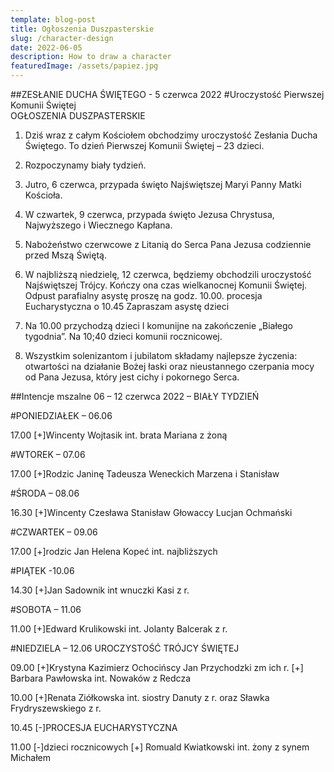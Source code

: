 ```yaml
---
template: blog-post
title: Ogłoszenia Duszpasterskie
slug: /character-design
date: 2022-06-05
description: How to draw a character
featuredImage: /assets/papiez.jpg
---
```

      
##ZESŁANIE DUCHA ŚWIĘTEGO - 5 czerwca 2022
#Uroczystość Pierwszej Komunii Świętej                                                                                   
OGŁOSZENIA DUSZPASTERSKIE

1. Dziś wraz z całym Kościołem obchodzimy uroczystość Zesłania Ducha Świętego. To dzień Pierwszej Komunii Świętej – 23 dzieci.

2. Rozpoczynamy biały tydzień.

3. Jutro, 6 czerwca, przypada święto Najświętszej Maryi Panny Matki Kościoła.

4. W czwartek, 9 czerwca, przypada święto Jezusa Chrystusa, Najwyższego i Wiecznego Kapłana. 

5. Nabożeństwo czerwcowe z Litanią do Serca Pana Jezusa codziennie przed Mszą Świętą.

6. W najbliższą niedzielę, 12 czerwca, będziemy obchodzili uroczystość Najświętszej Trójcy. Kończy  ona czas wielkanocnej Komunii Świętej. Odpust parafialny asystę proszę na godz. 10.00. procesja Eucharystyczna o 10.45 Zapraszam asystę dzieci

7. Na 10.00 przychodzą dzieci I komunijne na zakończenie „Białego tygodnia”.
 Na 10;40 dzieci komunii rocznicowej.

8. Wszystkim solenizantom i jubilatom składamy najlepsze życzenia: otwartości na działanie Bożej łaski oraz nieustannego czerpania mocy od Pana Jezusa, który jest cichy i pokornego Serca. 

##Intencje mszalne 06 – 12 czerwca  2022 – BIAŁY TYDZIEŃ

#PONIEDZIAŁEK – 06.06 

17.00 [+]Wincenty Wojtasik  int. brata Mariana z żoną

#WTOREK – 07.06

17.00 [+]Rodzic Janinę Tadeusza Weneckich Marzena i Stanisław

#ŚRODA – 08.06

16.30 [+]Wincenty Czesława Stanisław Głowaccy Lucjan Ochmański

#CZWARTEK – 09.06

17.00 [+]rodzic Jan Helena Kopeć int. najbliższych

#PIĄTEK -10.06 

14.30 [+]Jan Sadownik int wnuczki Kasi z r.

#SOBOTA – 11.06

11.00 [+]Edward Krulikowski  int.  Jolanty Balcerak z r.

#NIEDZIELA – 12.06 UROCZYSTOŚĆ TRÓJCY ŚWIĘTEJ

09.00 [+]Krystyna Kazimierz Ochocińscy Jan Przychodzki zm ich r.
[+] Barbara Pawłowska int. Nowaków z Redcza 

10.00 [+]Renata Ziółkowska int. siostry Danuty z r.  oraz Sławka Frydryszewskiego z r.

10.45 [-]PROCESJA EUCHARYSTYCZNA

11.00 [-]dzieci rocznicowych 
[+] Romuald Kwiatkowski int. żony z synem Michałem